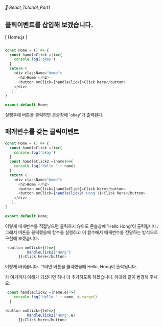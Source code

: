 ###### 🌵 React_Tutorial_Part1


## 클릭이벤트를 삽입해 보겠습니다. 

[ Home.js ]   
```javascript

const Home = () => {
  const handleClick =()=>{
    console.log('okay')
  }
  return ( 
    <div className="home">
      <h2>Home </h2>
      <button onClick={handleClick}>Click here</button>
    </div>
   );
}
 
export default Home;
```    
실행후에 버튼을 클릭하면 콘솔창에 'okay'가 출력된다.  


## 매개변수를 갖는 클릭이벤트
```javascript 
const Home = () => {
  const handleClick =()=>{
    console.log('okay')
  }
  const handleClick2 =(name)=>{
    console.log('Hello ' + name)
  }
  return ( 
    <div className="home">
      <h2>Home </h2>
      <button onClick={handleClick}>Click here</button> 
      <button onClick={handleClick2('Hong')}>Click here</button>
    </div>
   );
}
 
export default Home;

```  
이렇게 매개변수를 직접넣으면 클릭하지 않아도 콘솔창에 'Hello Hong'이 출력됩니다. 그래서 버튼을 클릭했을때 함수를 실행하고 이 함수에서 매개변수를 전달하는 방식으로 구현해 보겠습니다. 
``` javascript
 <button onClick={()=>{
          handleClick2('Hong')
      }}>Click here</button>
```  
이렇게 바꿔줍니다.  그러면 버튼을 클릭했을때 Hello, Hong이 출력됩니다. 

자 여기까지 이해가 되셨다면 하나 더 추가하도록 하겠습니다.  아래와 같이 변경해 주세요. 

``` javascript  
 const handleClick2 =(name,e)=>{
    console.log('Hello ' + name, e.target)
  }
  
<button onClick={(e)=>{
          handleClick2('Hong',e)
      }}>Click here</button>

```   

